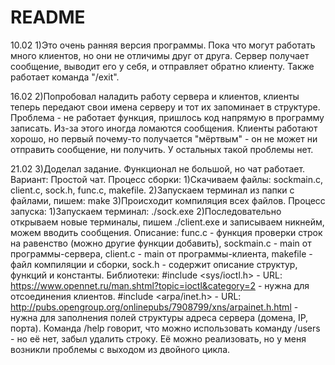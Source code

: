 # README #
10.02 1)Это очень ранняя версия программы. Пока что могут работать много клиентов, но они не отличимы друг от друга. 
Сервер получает сообщение, выводит его у себя, и отправляет обратно клиенту.
Также работает команда "/exit".

16.02 2)Попробовал наладить работу сервера и клиентов, клиенты теперь передают свои имена серверу и тот их запоминает в структуре.
Проблема - не работает функция, пришлось код напрямую в программу записать. Из-за этого иногда ломаются сообщения. 
Клиенты работают хорошо, но первый почему-то получается "мёртвым" - он не может ни отправить сообщение, ни получить. У остальных такой проблемы нет.

21.02 3)Доделал задание. Функционал не большой, но чат работает. 
Вариант: Простой чат. 
Процесс сборки: 1)Cкачиваем файлы: sockmain.c, client.c, sock.h, func.c, makefile. 2)Запускаем терминал из папки с файлами, пишем: make 3)Происходит компиляция всех файлов.
Процесс запуска: 1)Запускаем терминал: ./sock.exe 2)Последовательно открываем новые терминалы, пишем ./client.exe и записываем никнейм, можем вводить сообщения.
Описание: func.c - функция проверки строк на равенство (можно другие функции добавить), sockmain.c - main от программы-сервера, client.c - main от программы-клиента,
makefile - файл компиляции и сборки, sock.h - содержит описание структур, функций и константы.
Библиотеки: #include <sys/ioctl.h> - URL: https://www.opennet.ru/man.shtml?topic=ioctl&category=2 - нужна для отсоединения клиентов.
			#include <arpa/inet.h> - URL: http://pubs.opengroup.org/onlinepubs/7908799/xns/arpainet.h.html - нужна для заполнения полей структуры адреса сервера 
			(домена, IP, порта).
Команда /help говорит, что можно использовать команду /users - но её нет, забыл удалить строку.
Её можно реализовать, но у меня возникли проблемы с выходом из двойного цикла.